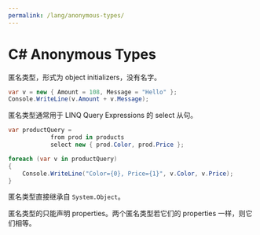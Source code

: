```yaml
---
permalink: /lang/anonymous-types/
---
```


# C# Anonymous Types

匿名类型，形式为 object initializers，没有名字。

```cs
var v = new { Amount = 108, Message = "Hello" };
Console.WriteLine(v.Amount + v.Message);
```

匿名类型通常用于 LINQ Query Expressions 的 select 从句。

```cs
var productQuery =
            from prod in products
            select new { prod.Color, prod.Price };

foreach (var v in productQuery)
{
    Console.WriteLine("Color={0}, Price={1}", v.Color, v.Price);
}
```

匿名类型直接继承自 `System.Object`。

匿名类型的只能声明 properties。两个匿名类型若它们的  properties 一样，则它们相等。
